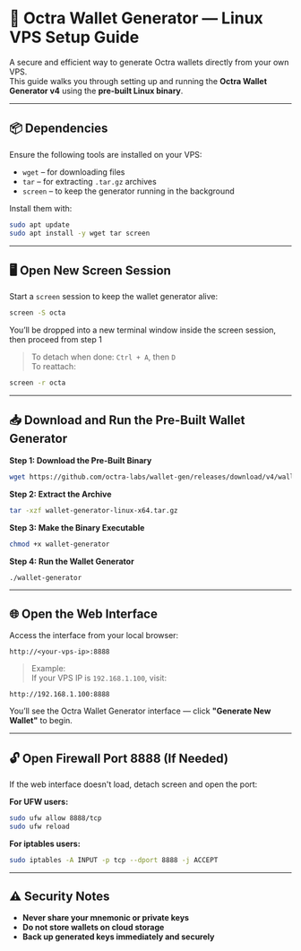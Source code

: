 # 🔐 Octra Wallet Generator — Linux VPS Setup Guide

A secure and efficient way to generate Octra wallets directly from your own VPS.  
This guide walks you through setting up and running the **Octra Wallet Generator v4** using the **pre-built Linux binary**.

---

## 📦 Dependencies

Ensure the following tools are installed on your VPS:

- `wget` – for downloading files  
- `tar` – for extracting `.tar.gz` archives  
- `screen` – to keep the generator running in the background

Install them with:

```bash
sudo apt update
sudo apt install -y wget tar screen
```

---

## 🖥️ Open New Screen Session

Start a `screen` session to keep the wallet generator alive:

```bash
screen -S octa
```

You’ll be dropped into a new terminal window inside the screen session, then proceed from step 1

> To detach when done: `Ctrl + A`, then `D`  
> To reattach:  
```bash
screen -r octa
```  

---

## 📥 Download and Run the Pre-Built Wallet Generator

**Step 1: Download the Pre-Built Binary**

```bash
wget https://github.com/octra-labs/wallet-gen/releases/download/v4/wallet-generator-linux-x64.tar.gz
```

**Step 2: Extract the Archive**

```bash
tar -xzf wallet-generator-linux-x64.tar.gz
```

**Step 3: Make the Binary Executable**

```bash
chmod +x wallet-generator
```

**Step 4: Run the Wallet Generator**

```bash
./wallet-generator
```

---

## 🌐 Open the Web Interface

Access the interface from your local browser:

```
http://<your-vps-ip>:8888
```

> Example:  
If your VPS IP is `192.168.1.100`, visit:  
```
http://192.168.1.100:8888
```

You’ll see the Octra Wallet Generator interface — click **"Generate New Wallet"** to begin.

---

## 🔓 Open Firewall Port 8888 (If Needed)

If the web interface doesn't load, detach screen and open the port:

**For UFW users:**

```bash
sudo ufw allow 8888/tcp
sudo ufw reload
```

**For iptables users:**

```bash
sudo iptables -A INPUT -p tcp --dport 8888 -j ACCEPT
```

---

## ⚠️ Security Notes

- **Never share your mnemonic or private keys**
- **Do not store wallets on cloud storage**
- **Back up generated keys immediately and securely**
